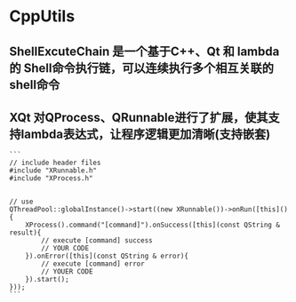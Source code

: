 # CppUtils

## ShellExcuteChain 是一个基于C++、Qt 和 lambda 的 Shell命令执行链，可以连续执行多个相互关联的shell命令

## XQt 对QProcess、QRunnable进行了扩展，使其支持lambda表达式，让程序逻辑更加清晰(支持嵌套)

    ```
    // include header files
    #include "XRunnable.h"
    #include "XProcess.h"


    // use
    QThreadPool::globalInstance()->start((new XRunnable())->onRun([this](){
        XProcess().command("[command]").onSuccess([this](const QString & result){
            // execute [command] success
            // YOUR CODE
        }).onError([this](const QString & error){
            // execute [command] error
            // YOUER CODE
        }).start();
    }));
    ```
